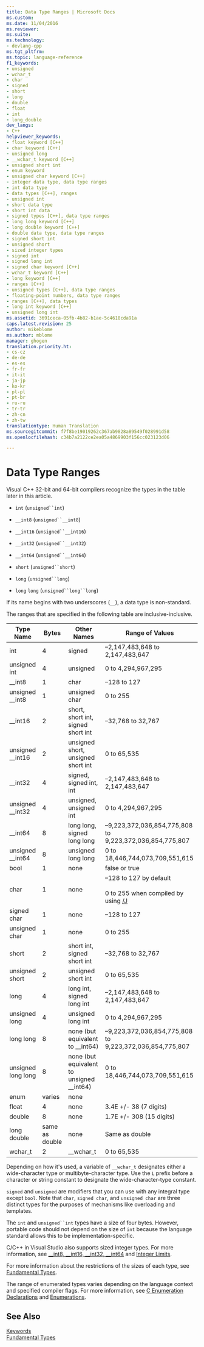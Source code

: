 ```yaml
---
title: Data Type Ranges | Microsoft Docs
ms.custom: 
ms.date: 11/04/2016
ms.reviewer: 
ms.suite: 
ms.technology:
- devlang-cpp
ms.tgt_pltfrm: 
ms.topic: language-reference
f1_keywords:
- unsigned
- wchar_t
- char
- signed
- short
- long
- double
- float
- int
- long_double
dev_langs:
- C++
helpviewer_keywords:
- float keyword [C++]
- char keyword [C++]
- unsigned long
- __wchar_t keyword [C++]
- unsigned short int
- enum keyword
- unsigned char keyword [C++]
- integer data type, data type ranges
- int data type
- data types [C++], ranges
- unsigned int
- short data type
- short int data
- signed types [C++], data type ranges
- long long keyword [C++]
- long double keyword [C++]
- double data type, data type ranges
- signed short int
- unsigned short
- sized integer types
- signed int
- signed long int
- signed char keyword [C++]
- wchar_t keyword [C++]
- long keyword [C++]
- ranges [C++]
- unsigned types [C++], data type ranges
- floating-point numbers, data type ranges
- ranges [C++], data types
- long int keyword [C++]
- unsigned long int
ms.assetid: 3691ceca-05fb-4b82-b1ae-5c4618cda91a
caps.latest.revision: 25
author: mikeblome
ms.author: mblome
manager: ghogen
translation.priority.ht:
- cs-cz
- de-de
- es-es
- fr-fr
- it-it
- ja-jp
- ko-kr
- pl-pl
- pt-br
- ru-ru
- tr-tr
- zh-cn
- zh-tw
translationtype: Human Translation
ms.sourcegitcommit: f7f8be19019262c367ab9828a89549f028991d58
ms.openlocfilehash: c34b7a2122ce2ea05a4869903f156cc023123d06

---
```

# Data Type Ranges
Visual C++ 32-bit and 64-bit compilers recognize the types in the table later in this article.  
  
-   `int` (`unsigned``int`)  
  
-   `__int8` (`unsigned``__int8`)  
  
-   `__int16` (`unsigned``__int16`)  
  
-   `__int32` (`unsigned``__int32`)  
  
-   `__int64` (`unsigned``__int64`)  
  
-   `short` (`unsigned``short`)  
  
-   `long` (`unsigned``long`)  
  
-   `long` `long` (`unsigned``long``long`)  
  
 If its name begins with two underscores (`__`), a data type is non-standard.  
  
 The ranges that are specified in the following table are inclusive-inclusive.  
  
|Type Name|Bytes|Other Names|Range of Values|  
|---------------|-----------|-----------------|---------------------|  
|int|4|signed|–2,147,483,648 to 2,147,483,647|  
|unsigned int|4|unsigned|0 to 4,294,967,295|  
|__int8|1|char|–128 to 127|  
|unsigned __int8|1|unsigned char|0 to 255|  
|__int16|2|short, short int, signed short int|–32,768 to 32,767|  
|unsigned __int16|2|unsigned short, unsigned short int|0 to 65,535|  
|__int32|4|signed, signed int, int|–2,147,483,648 to 2,147,483,647|  
|unsigned __int32|4|unsigned, unsigned int|0 to 4,294,967,295|  
|__int64|8|long long, signed long long|–9,223,372,036,854,775,808 to 9,223,372,036,854,775,807|  
|unsigned __int64|8|unsigned long long|0 to 18,446,744,073,709,551,615|  
|bool|1|none|false or true|  
|char|1|none|–128 to 127 by default<br /><br /> 0 to 255 when compiled by using [/J](../build/reference/j-default-char-type-is-unsigned.md)|  
|signed char|1|none|–128 to 127|  
|unsigned char|1|none|0 to 255|  
|short|2|short int, signed short int|–32,768 to 32,767|  
|unsigned short|2|unsigned short int|0 to 65,535|  
|long|4|long int, signed long int|–2,147,483,648 to 2,147,483,647|  
|unsigned long|4|unsigned long int|0 to 4,294,967,295|  
|long long|8|none (but equivalent to __int64)|–9,223,372,036,854,775,808 to 9,223,372,036,854,775,807|  
|unsigned long long|8|none (but equivalent to unsigned __int64)|0 to 18,446,744,073,709,551,615|  
|enum|varies|none| |  
|float|4|none|3.4E +/- 38 (7 digits)|  
|double|8|none|1.7E +/- 308 (15 digits)|  
|long double|same as double|none|Same as double|  
|wchar_t|2|__wchar_t|0 to 65,535|  
  
 Depending on how it's used, a variable of `__wchar_t` designates either a wide-character type or multibyte-character type. Use the `L` prefix before a character or string constant to designate the wide-character-type constant.  
  
 `signed` and `unsigned` are modifiers that you can use with any integral type except `bool`. Note that `char`, `signed char`, and `unsigned char` are three distinct types for the purposes of mechanisms like overloading and templates.  
  
 The `int` and `unsigned``int` types have a size of four bytes. However, portable code should not depend on the size of `int` because the language standard allows this to be implementation-specific.  
  
 C/C++ in Visual Studio also supports sized integer types. For more information, see [__int8, \__int16, \__int32, \__int64](../cpp/int8-int16-int32-int64.md) and [Integer Limits](../cpp/integer-limits.md).  
  
 For more information about the restrictions of the sizes of each type, see [Fundamental Types](../cpp/fundamental-types-cpp.md).  
  
 The range of enumerated types varies depending on the language context and specified compiler flags. For more information, see [C Enumeration Declarations](../c-language/c-enumeration-declarations.md) and [Enumerations](../cpp/enumerations-cpp.md).  
  
## See Also  
 [Keywords](../cpp/keywords-cpp.md)   
 [Fundamental Types](../cpp/fundamental-types-cpp.md)


<!--HONumber=Jan17_HO2-->


